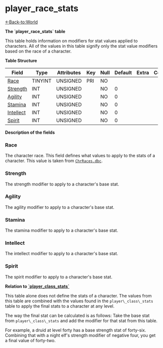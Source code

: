 # player\_race\_stats

[<-Back-to:World](database-world)

**The \`player\_race\_stats\` table**

This table holds information on modifiers for stat values applied to characters. All of the values in this table signify only the stat value modifiers based on the race of a character.

**Table Structure**

| Field          | Type    | Attributes | Key | Null | Default | Extra | Comment |
| -------------- | ------- | ---------- | --- | ---- | ------- | ----- | ------- |
| [Race][1]      | TINYINT | UNSIGNED   | PRI | NO   |         |       |         |
| [Strength][2]  | INT     | UNSIGNED   |     | NO   | 0       |       |         |
| [Agility][3]   | INT     | UNSIGNED   |     | NO   | 0       |       |         |
| [Stamina][4]   | INT     | UNSIGNED   |     | NO   | 0       |       |         |
| [Intellect][5] | INT     | UNSIGNED   |     | NO   | 0       |       |         |
| [Spirit][6]    | INT     | UNSIGNED   |     | NO   | 0       |       |         |

[1]: #Race
[2]: #Strength
[3]: #Agility
[4]: #Stamina
[5]: #Intellect
[6]: #Spirit

**Description of the fields**

### Race

The character race. This field defines what values to apply to the stats of a character. This value is taken from [`ChrRaces.dbc`](chrraces).

### Strength

The strength modifier to apply to a character's base stat.

### Agility

The agility modifier to apply to a character's base stat.

### Stamina

The stamina modifier to apply to a character's base stat.

### Intellect

The intellect modifier to apply to a character's base stat.

### Spirit

The spirit modifier to apply to a character's base stat.

**Relation to [\`player\_class\_stats\`](player_class_stats)**

This table alone does not define the stats of a character. The values from this table are combined with the values found in the `player\_class\_stats` table to apply the final stats to a character at any level.

The way the final stat can be calculated is as follows: Take the base stat from `player\_class\_stats` and add the modifier for that stat from this table.

For example, a druid at level forty has a base strength stat of forty-six. Combining that with a night elf's strength modifier of negative four, you get a final value of forty-two.
